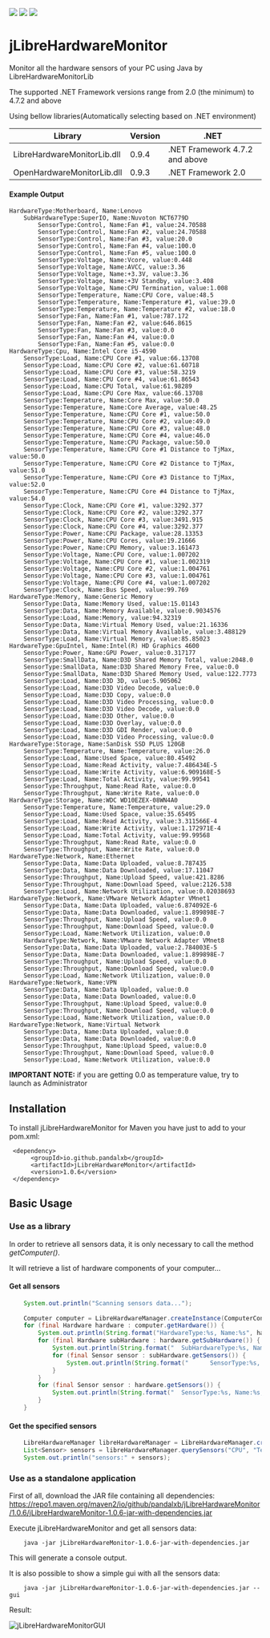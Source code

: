 ![](https://img.shields.io/maven-central/v/io.github.pandalxb/jLibreHardwareMonitor.svg)
![](https://img.shields.io/github/license/pandalxb/jLibreHardwareMonitor.svg)
![](https://img.shields.io/badge/build-passing-brightgreen.svg)

# jLibreHardwareMonitor

Monitor all the hardware sensors of your PC using Java by LibreHardwareMonitorLib

The supported .NET Framework versions range from 2.0 (the minimum) to 4.7.2 and above

Using bellow libraries(Automatically selecting based on .NET environment)

| Library | Version | .NET                           |
| --- |---------|--------------------------------| 
| LibreHardwareMonitorLib.dll | 0.9.4   | .NET Framework 4.7.2 and above |
| OpenHardwareMonitorLib.dll | 0.9.3   | .NET Framework 2.0             |

#### Example Output ####

    HardwareType:Motherboard, Name:Lenovo
        SubHardwareType:SuperIO, Name:Nuvoton NCT6779D
            SensorType:Control, Name:Fan #1, value:24.70588
            SensorType:Control, Name:Fan #2, value:24.70588
            SensorType:Control, Name:Fan #3, value:20.0
            SensorType:Control, Name:Fan #4, value:100.0
            SensorType:Control, Name:Fan #5, value:100.0
            SensorType:Voltage, Name:Vcore, value:0.448
            SensorType:Voltage, Name:AVCC, value:3.36
            SensorType:Voltage, Name:+3.3V, value:3.36
            SensorType:Voltage, Name:+3V Standby, value:3.408
            SensorType:Voltage, Name:CPU Termination, value:1.008
            SensorType:Temperature, Name:CPU Core, value:48.5
            SensorType:Temperature, Name:Temperature #1, value:39.0
            SensorType:Temperature, Name:Temperature #2, value:18.0
            SensorType:Fan, Name:Fan #1, value:787.172
            SensorType:Fan, Name:Fan #2, value:646.8615
            SensorType:Fan, Name:Fan #3, value:0.0
            SensorType:Fan, Name:Fan #4, value:0.0
            SensorType:Fan, Name:Fan #5, value:0.0
    HardwareType:Cpu, Name:Intel Core i5-4590
        SensorType:Load, Name:CPU Core #1, value:66.13708
        SensorType:Load, Name:CPU Core #2, value:61.60718
        SensorType:Load, Name:CPU Core #3, value:58.3219
        SensorType:Load, Name:CPU Core #4, value:61.86543
        SensorType:Load, Name:CPU Total, value:61.98289
        SensorType:Load, Name:CPU Core Max, value:66.13708
        SensorType:Temperature, Name:Core Max, value:50.0
        SensorType:Temperature, Name:Core Average, value:48.25
        SensorType:Temperature, Name:CPU Core #1, value:50.0
        SensorType:Temperature, Name:CPU Core #2, value:49.0
        SensorType:Temperature, Name:CPU Core #3, value:48.0
        SensorType:Temperature, Name:CPU Core #4, value:46.0
        SensorType:Temperature, Name:CPU Package, value:50.0
        SensorType:Temperature, Name:CPU Core #1 Distance to TjMax, value:50.0
        SensorType:Temperature, Name:CPU Core #2 Distance to TjMax, value:51.0
        SensorType:Temperature, Name:CPU Core #3 Distance to TjMax, value:52.0
        SensorType:Temperature, Name:CPU Core #4 Distance to TjMax, value:54.0
        SensorType:Clock, Name:CPU Core #1, value:3292.377
        SensorType:Clock, Name:CPU Core #2, value:3292.377
        SensorType:Clock, Name:CPU Core #3, value:3491.915
        SensorType:Clock, Name:CPU Core #4, value:3292.377
        SensorType:Power, Name:CPU Package, value:28.13353
        SensorType:Power, Name:CPU Cores, value:19.21666
        SensorType:Power, Name:CPU Memory, value:3.161473
        SensorType:Voltage, Name:CPU Core, value:1.007202
        SensorType:Voltage, Name:CPU Core #1, value:1.002319
        SensorType:Voltage, Name:CPU Core #2, value:1.004761
        SensorType:Voltage, Name:CPU Core #3, value:1.004761
        SensorType:Voltage, Name:CPU Core #4, value:1.007202
        SensorType:Clock, Name:Bus Speed, value:99.769
    HardwareType:Memory, Name:Generic Memory
        SensorType:Data, Name:Memory Used, value:15.01143
        SensorType:Data, Name:Memory Available, value:0.9034576
        SensorType:Load, Name:Memory, value:94.32319
        SensorType:Data, Name:Virtual Memory Used, value:21.16336
        SensorType:Data, Name:Virtual Memory Available, value:3.488129
        SensorType:Load, Name:Virtual Memory, value:85.85023
    HardwareType:GpuIntel, Name:Intel(R) HD Graphics 4600
        SensorType:Power, Name:GPU Power, value:0.317177
        SensorType:SmallData, Name:D3D Shared Memory Total, value:2048.0
        SensorType:SmallData, Name:D3D Shared Memory Free, value:0.0
        SensorType:SmallData, Name:D3D Shared Memory Used, value:122.7773
        SensorType:Load, Name:D3D 3D, value:5.905062
        SensorType:Load, Name:D3D Video Decode, value:0.0
        SensorType:Load, Name:D3D Copy, value:0.0
        SensorType:Load, Name:D3D Video Processing, value:0.0
        SensorType:Load, Name:D3D Video Decode, value:0.0
        SensorType:Load, Name:D3D Other, value:0.0
        SensorType:Load, Name:D3D Overlay, value:0.0
        SensorType:Load, Name:D3D GDI Render, value:0.0
        SensorType:Load, Name:D3D Video Processing, value:0.0
    HardwareType:Storage, Name:SanDisk SSD PLUS 120GB
        SensorType:Temperature, Name:Temperature, value:26.0
        SensorType:Load, Name:Used Space, value:80.45492
        SensorType:Load, Name:Read Activity, value:7.486434E-5
        SensorType:Load, Name:Write Activity, value:6.909168E-5
        SensorType:Load, Name:Total Activity, value:99.99541
        SensorType:Throughput, Name:Read Rate, value:0.0
        SensorType:Throughput, Name:Write Rate, value:0.0
    HardwareType:Storage, Name:WDC WD10EZEX-08WN4A0
        SensorType:Temperature, Name:Temperature, value:29.0
        SensorType:Load, Name:Used Space, value:35.65495
        SensorType:Load, Name:Read Activity, value:3.311566E-4
        SensorType:Load, Name:Write Activity, value:1.172971E-4
        SensorType:Load, Name:Total Activity, value:99.99568
        SensorType:Throughput, Name:Read Rate, value:0.0
        SensorType:Throughput, Name:Write Rate, value:0.0
    HardwareType:Network, Name:Ethernet
        SensorType:Data, Name:Data Uploaded, value:8.787435
        SensorType:Data, Name:Data Downloaded, value:17.11047
        SensorType:Throughput, Name:Upload Speed, value:421.8286
        SensorType:Throughput, Name:Download Speed, value:2126.538
        SensorType:Load, Name:Network Utilization, value:0.02038693
    HardwareType:Network, Name:VMware Network Adapter VMnet1
        SensorType:Data, Name:Data Uploaded, value:6.874092E-6
        SensorType:Data, Name:Data Downloaded, value:1.899898E-7
        SensorType:Throughput, Name:Upload Speed, value:0.0
        SensorType:Throughput, Name:Download Speed, value:0.0
        SensorType:Load, Name:Network Utilization, value:0.0
        HardwareType:Network, Name:VMware Network Adapter VMnet8
        SensorType:Data, Name:Data Uploaded, value:2.784003E-5
        SensorType:Data, Name:Data Downloaded, value:1.899898E-7
        SensorType:Throughput, Name:Upload Speed, value:0.0
        SensorType:Throughput, Name:Download Speed, value:0.0
        SensorType:Load, Name:Network Utilization, value:0.0
    HardwareType:Network, Name:VPN
        SensorType:Data, Name:Data Uploaded, value:0.0
        SensorType:Data, Name:Data Downloaded, value:0.0
        SensorType:Throughput, Name:Upload Speed, value:0.0
        SensorType:Throughput, Name:Download Speed, value:0.0
        SensorType:Load, Name:Network Utilization, value:0.0
    HardwareType:Network, Name:Virtual Network
        SensorType:Data, Name:Data Uploaded, value:0.0
        SensorType:Data, Name:Data Downloaded, value:0.0
        SensorType:Throughput, Name:Upload Speed, value:0.0
        SensorType:Throughput, Name:Download Speed, value:0.0
        SensorType:Load, Name:Network Utilization, value:0.0

**IMPORTANT NOTE:** if you are getting 0.0 as temperature value, try to launch as Administrator

## Installation ##

To install jLibreHardwareMonitor for Maven you have just to add to your pom.xml: 

     <dependency>
          <groupId>io.github.pandalxb</groupId>
          <artifactId>jLibreHardwareMonitor</artifactId>
          <version>1.0.6</version>
     </dependency>


## Basic Usage ##

### Use as a library ###

In order to retrieve all sensors data, it is only necessary to call the method _getComputer()_.

It will retrieve a list of hardware components of your computer...

#### Get all sensors ####
```java
    System.out.println("Scanning sensors data...");
    
    Computer computer = LibreHardwareManager.createInstance(ComputerConfig.getInstance().enableAll()).getComputer();
    for (final Hardware hardware : computer.getHardware()) {
        System.out.println(String.format("HardwareType:%s, Name:%s", hardware.getHardwareType(), hardware.getName()));
        for (final Hardware subHardware : hardware.getSubHardware()) {
            System.out.println(String.format("	SubHardwareType:%s, Name:%s", subHardware.getHardwareType(), subHardware.getName()));
            for (final Sensor sensor : subHardware.getSensors()) {
                System.out.println(String.format("		SensorType:%s, Name:%s, value:%s", sensor.getSensorType(), sensor.getName(), sensor.getValue()));
            }
        }
        for (final Sensor sensor : hardware.getSensors()) {
            System.out.println(String.format("	SensorType:%s, Name:%s, value:%s", sensor.getSensorType(), sensor.getName(), sensor.getValue()));
        }
    }
```

#### Get the specified sensors ####
```java
    LibreHardwareManager libreHardwareManager = LibreHardwareManager.createInstance(ComputerConfig.getInstance().setCpuEnabled(true));
    List<Sensor> sensors = libreHardwareManager.querySensors("CPU", "Temperature");
    System.out.println("sensors:" + sensors);
```

### Use as a standalone application ###

First of all, download the JAR file containing all dependencies: https://repo1.maven.org/maven2/io/github/pandalxb/jLibreHardwareMonitor/1.0.6/jLibreHardwareMonitor-1.0.6-jar-with-dependencies.jar

Execute jLibreHardwareMonitor and get all sensors data: 

```
    java -jar jLibreHardwareMonitor-1.0.6-jar-with-dependencies.jar
```

This will generate a console output. 


It is also possible to show a simple gui with all the sensors data:

```
    java -jar jLibreHardwareMonitor-1.0.6-jar-with-dependencies.jar --gui
```
Result:

![jLibreHardwareMonitorGUI](./src/main/resources/image/jLibreHardwareMonitorGUI.png)
